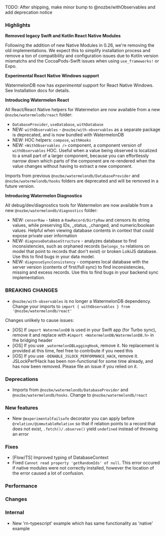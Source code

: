 TODO: After shipping, make minor bump to @nozbe/withObservables and add deprecation notice

### Highlights

**Removed legacy Swift and Kotlin React Native Modules**

Following the addition of new Native Modules in 0.26, we're removing the old implementations. We expect this to simplify installation process and remove a ton of compatibility and configuration issues due to Kotlin version mismatchs and the CocoaPods-Swift issues when using `use_frameworks!` or Expo.

**Experimental React Native Windows support**

WatermelonDB now has _experimental_ support for React Native Windows. See Installation docs for details.

**Introducing Watermelon React**

All React/React Native helpers for Watermelon are now available from a new `@nozbe/watermelodb/react` folder:

- `DatabaseProvider`, `useDatabase`, `withDatabase`
- NEW: `withObservables` - `@nozbe/with-observables` as a separate package is deprecated, and is now bundled with WatermelonDB
- NEW: HOC helpers: `compose`, `withHooks`
- NEW: `<WithObservables />` component, a component version of `withObservables` HOC. Useful when a value being observed is localized to a small part of a larger component, because you can effortlessly narrow down which parts of the component are re-rendered when the value changes without having to extract a new component.

Imports from previous `@nozbe/watermelondb/DatabaseProvider` and `@nozbe/watermelondb/hooks` folders are deprecated and will be removed in a future version.

**Introducing Watermelon Diagnostics**

All debug/dev/diagnostics tools for Watermelon are now available from a new `@nozbe/watermelondb/diagnostics` folder:

- NEW: `censorRaw` - takes a `RawRecord/DirtyRaw` and censors its string values, while preserving IDs, _status, _changed, and numeric/boolean values. Helpful when viewing database contents in context that could expose private user information
- NEW: `diagnoseDatabaseStructure` - analyzes database to find inconsistencies, such as orphaned records (`belongs_to` relations on model that point to records that don't exist) or broken LokiJS database. Use this to find bugs in your data model.
- NEW: `diagnoseSyncConsistency` - compares local database with the server version (contents of first/full sync) to find inconsistencies, missing and excess records. Use this to find bugs in your backend sync implementation.

### BREAKING CHANGES

- `@nozbe/with-observables` is no longer a WatermelonDB dependency. Change your imports to `import { withObservables } from '@nozbe/watermelondb/react'`

Changes unlikely to cause issues:

- [iOS] If `import WatermelonDB` is used in your Swift app (for Turbo sync), remove it and replace with `#import <WatermelonDB/WatermelonDB.h>` in the bridging header
- [iOS] If you use `_watermelonDBLoggingHook`, remove it. No replacement is provided at this time, feel free to contribute if you need this
- [iOS] If you use `-DENABLE_JSLOCK_PERFORMANCE_HACK`, remove it. JSLockPerfHack has been non-functional for some time already, and has now been removed. Please file an issue if you relied on it.

### Deprecations

- Imports from `@nozbe/watermelondb/DatabaseProvider` and `@nozbe/watermelondb/hooks`. Change to `@nozbe/watermelondb/react`

### New features

- New `@experimentalFailsafe` decorator you can apply before `@relation/@immutableRelation` so that if relation points to a record that does not exist, `.fetch()/.observe()` yield `undefined` instead of throwing an error

### Fixes

- [Flow/TS] Improved typing of DatabaseContext
- Fixed `Cannot read property 'getRandomIds' of null`. This error occured if native modules were not correctly installed, however the location of the error caused a lot of confusion.

### Performance

### Changes

### Internal

- New 'rn-typescript' example which has same functionality as 'native' example

